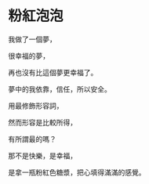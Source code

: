 # 粉紅泡泡

我做了一個夢，

很幸福的夢，

再也沒有比這個夢更幸福了。

夢中的我依靠，信任，所以安全。

用最修飾形容詞，

然而形容是比較所得，

有所謂最的嗎？

那不是快樂，是幸福，

是拿一瓶粉紅色糖漿，把心填得滿滿的感覺。

